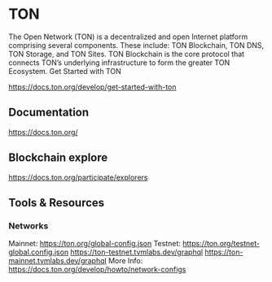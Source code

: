 # TON

The Open Network (TON) is a decentralized and open Internet platform comprising several components. These include: TON Blockchain, TON DNS, TON Storage, and TON Sites. TON Blockchain is the core protocol that connects TON’s underlying infrastructure to form the greater TON Ecosystem.
Get Started with TON

https://docs.ton.org/develop/get-started-with-ton
## Documentation
https://docs.ton.org/ 
## Blockchain explore 
https://docs.ton.org/participate/explorers 


## Tools & Resources

### Networks

Mainnet: https://ton.org/global-config.json
Testnet: https://ton.org/testnet-global.config.json
https://ton-testnet.tvmlabs.dev/graphql
https://ton-mainnet.tvmlabs.dev/graphql
More Info: https://docs.ton.org/develop/howto/network-configs
